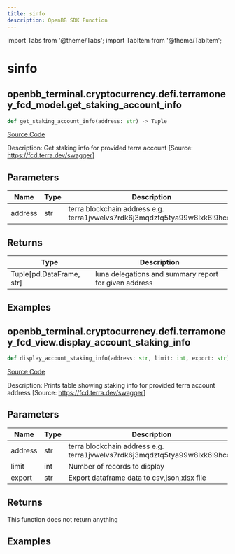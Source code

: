 ```yaml
---
title: sinfo
description: OpenBB SDK Function
---
```


import Tabs from '@theme/Tabs';
import TabItem from '@theme/TabItem';

# sinfo

<Tabs>
<TabItem value="model" label="Model" default>

## openbb_terminal.cryptocurrency.defi.terramoney_fcd_model.get_staking_account_info

```python title='openbb_terminal/cryptocurrency/defi/terramoney_fcd_model.py'
def get_staking_account_info(address: str) -> Tuple
```
[Source Code](https://github.com/OpenBB-finance/OpenBBTerminal/tree/main/openbb_terminal/cryptocurrency/defi/terramoney_fcd_model.py#L105)

Description: Get staking info for provided terra account [Source: https://fcd.terra.dev/swagger]

## Parameters

| Name | Type | Description | Default | Optional |
| ---- | ---- | ----------- | ------- | -------- |
| address | str | terra blockchain address e.g. terra1jvwelvs7rdk6j3mqdztq5tya99w8lxk6l9hcqg | None | False |

## Returns

| Type | Description |
| ---- | ----------- |
| Tuple[pd.DataFrame, str] | luna delegations and summary report for given address |

## Examples



</TabItem>
<TabItem value="view" label="View">

## openbb_terminal.cryptocurrency.defi.terramoney_fcd_view.display_account_staking_info

```python title='openbb_terminal/cryptocurrency/defi/terramoney_fcd_view.py'
def display_account_staking_info(address: str, limit: int, export: str) -> None
```
[Source Code](https://github.com/OpenBB-finance/OpenBBTerminal/tree/main/openbb_terminal/cryptocurrency/defi/terramoney_fcd_view.py#L32)

Description: Prints table showing staking info for provided terra account address [Source: https://fcd.terra.dev/swagger]

## Parameters

| Name | Type | Description | Default | Optional |
| ---- | ---- | ----------- | ------- | -------- |
| address | str | terra blockchain address e.g. terra1jvwelvs7rdk6j3mqdztq5tya99w8lxk6l9hcqg | None | False |
| limit | int | Number of records to display | None | False |
| export | str | Export dataframe data to csv,json,xlsx file | None | False |

## Returns

This function does not return anything

## Examples



</TabItem>
</Tabs>